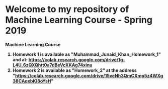 # Welcome to my repository of Machine Learning Course - Spring 2019
<strong>Machine Learning Course</stron>
1. Homework 1 is available as "Muhammad_Junaid_Khan_Homework_1" and at: https://colab.research.google.com/drive/1g-L4U_6zQXQhtt0a7dBeVcXKAg74xinu <br/>
2. Homework 2 is available as "Homework_2" at the address "https://colab.research.google.com/drive/15veNh3QmCXmp5z4WXg38CAqxbKI8oYsH" 
